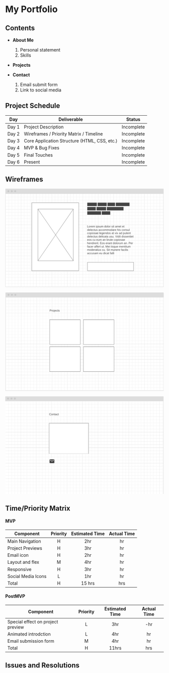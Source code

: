 # My Portfolio 


## Contents

* **About Me**
	1. Personal statement 
	2. Skills
* **Projects**

* **Contact**
	1. Email submit form 
	2. Link to social media		


## Project Schedule

|  Day | Deliverable | Status
|---|---| ---|
|Day 1| Project Description | Incomplete
|Day 2| Wireframes / Priority Matrix / Timeline | Incomplete
|Day 3| Core Application Structure (HTML, CSS, etc.) | Incomplete
|Day 4| MVP & Bug Fixes | Incomplete
|Day 5| Final Touches | Incomplete
|Day 6| Present | Incomplete

## Wireframes
![main page](img/wireframe.png)

![project page](img/project.png)

![contact page](img/contact.png)
 

## Time/Priority Matrix 


#### MVP
| Component | Priority | Estimated Time | Actual Time |
| --- | :---: |  :---: | :---: | 
| Main Navigation | H | 2hr | hr |
| Project Previews | H | 3hr | hr |
| Email icon | H | 2hr|  hr | 
| Layout and flex| M | 4hr | hr|
| Responsive | H | 3hr | hr | hr |
| Social Media Icons | L | 1hr |  hr |
| Total | H | 15 hrs| hrs |


#### PostMVP
| Component | Priority | Estimated Time | Actual Time |
| --- | :---: |  :---: | :---: | 
| Special effect on project preview | L | 3hr | -hr | hr |
| Animated introdction  | L | 4hr | hr |
| Email submission form | M | 4hr | hr |
| Total | H | 11hrs| hrs |





## Issues and Resolutions

 